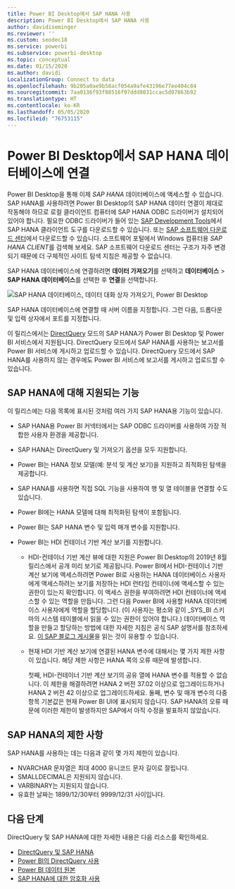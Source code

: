 ```yaml
---
title: Power BI Desktop에서 SAP HANA 사용
description: Power BI Desktop에서 SAP HANA 사용
author: davidiseminger
ms.reviewer: ''
ms.custom: seodec18
ms.service: powerbi
ms.subservice: powerbi-desktop
ms.topic: conceptual
ms.date: 01/15/2020
ms.author: davidi
LocalizationGroup: Connect to data
ms.openlocfilehash: 9b205a0ae9b58acf054a9afe43196e77ee404c84
ms.sourcegitcommit: 7aa0136f93f88516f97ddd8031ccac5d07863b92
ms.translationtype: HT
ms.contentlocale: ko-KR
ms.lasthandoff: 05/05/2020
ms.locfileid: "76753115"
---
```

# <a name="connect-to-sap-hana-databases-in-power-bi-desktop"></a>Power BI Desktop에서 SAP HANA 데이터베이스에 연결

Power BI Desktop을 통해 이제 *SAP HANA* 데이터베이스에 액세스할 수 있습니다. SAP HANA를 사용하려면 Power BI Desktop의 SAP HANA 데이터 연결이 제대로 작동해야 하므로 로컬 클라이언트 컴퓨터에 SAP HANA ODBC 드라이버가 설치되어 있어야 합니다. 필요한 ODBC 드라이버가 들어 있는 [SAP Development Tools](https://tools.hana.ondemand.com/#hanatools)에서 SAP HANA 클라이언트 도구를 다운로드할 수 있습니다. 또는 [SAP 소프트웨어 다운로드 센터](https://support.sap.com/en/my-support/software-downloads.html)에서 다운로드할 수 있습니다. 소프트웨어 포털에서 Windows 컴퓨터용 *SAP HANA CLIENT*를 검색해 보세요. SAP 소프트웨어 다운로드 센터는 구조가 자주 변경되기 때문에 더 구체적인 사이트 탐색 지침은 제공할 수 없습니다.

SAP HANA 데이터베이스에 연결하려면 **데이터 가져오기**를 선택하고 **데이터베이스** > **SAP HANA 데이터베이스**를 선택한 후 **연결**을 선택합니다.

![SAP HANA 데이터베이스, 데이터 대화 상자 가져오기, Power BI Desktop](media/desktop-sap-hana/sap-hana-1.png)

SAP HANA 데이터베이스에 연결할 때 서버 이름을 지정합니다. 그런 다음, 드롭다운 및 입력 상자에서 포트를 지정합니다.

이 릴리스에서는 [DirectQuery](desktop-directquery-sap-hana.md) 모드의 SAP HANA가 Power BI Desktop 및 Power BI 서비스에서 지원됩니다. DirectQuery 모드에서 SAP HANA를 사용하는 보고서를 Power BI 서비스에 게시하고 업로드할 수 있습니다. DirectQuery 모드에서 SAP HANA를 사용하지 않는 경우에도 Power BI 서비스에 보고서를 게시하고 업로드할 수 있습니다.

## <a name="supported-features-for-sap-hana"></a>SAP HANA에 대해 지원되는 기능

이 릴리스에는 다음 목록에 표시된 것처럼 여러 가지 SAP HANA용 기능이 있습니다.

* SAP HANA용 Power BI 커넥터에서는 SAP ODBC 드라이버를 사용하여 가장 적합한 사용자 환경을 제공합니다.

* SAP HANA는 DirectQuery 및 가져오기 옵션을 모두 지원합니다.

* Power BI는 HANA 정보 모델(예: 분석 및 계산 보기)을 지원하고 최적화된 탐색을 제공합니다.

* SAP HANA를 사용하면 직접 SQL 기능을 사용하여 행 및 열 테이블을 연결할 수도 있습니다.

* Power BI에는 HANA 모델에 대해 최적화된 탐색이 포함됩니다.

* Power BI는 SAP HANA 변수 및 입력 매개 변수를 지원합니다.

* Power BI는 HDI 컨테이너 기반 계산 보기를 지원합니다.

  * HDI-컨테이너 기반 계산 뷰에 대한 지원은 Power BI Desktop의 2019년 8월 릴리스에서 공개 미리 보기로 제공됩니다. Power BI에서 HDI-컨테이너 기반 계산 보기에 액세스하려면 Power BI로 사용하는 HANA 데이터베이스 사용자에게 액세스하려는 보기를 저장하는 HDI 런타임 컨테이너에 액세스할 수 있는 권한이 있는지 확인합니다. 이 액세스 권한을 부여하려면 HDI 컨테이너에 액세스할 수 있는 역할을 만듭니다. 그런 다음 Power BI에 사용할 HANA 데이터베이스 사용자에게 역할을 할당합니다. (이 사용자는 평소와 같이 \_SYS\_BI 스키마의 시스템 테이블에서 읽을 수 있는 권한이 있어야 합니다.) 데이터베이스 역할을 만들고 할당하는 방법에 대한 자세한 지침은 공식 SAP 설명서를 참조하세요. [이 SAP 블로그 게시물](https://blogs.sap.com/2018/01/24/the-easy-way-to-make-your-hdi-container-accessible-to-a-classic-database-user/)을 읽는 것이 유용할 수 있습니다.

  * 현재 HDI 기반 계산 보기에 연결된 HANA 변수에 대해서는 몇 가지 제한 사항이 있습니다. 해당 제한 사항은 HANA 쪽의 오류 때문에 발생합니다.
  
    첫째, HDI-컨테이너 기반 계산 보기의 공유 열에 HANA 변수를 적용할 수 없습니다. 이 제한을 해결하려면 HANA 2 버전 37.02 이상으로 업그레이드하거나 HANA 2 버전 42 이상으로 업그레이드하세요. 둘째, 변수 및 매개 변수의 다중 항목 기본값은 현재 Power BI UI에 표시되지 않습니다. SAP HANA의 오류 때문에 이러한 제한이 발생하지만 SAP에서 아직 수정을 발표하지 않았습니다.

## <a name="limitations-of-sap-hana"></a>SAP HANA의 제한 사항

SAP HANA를 사용하는 데는 다음과 같이 몇 가지 제한이 있습니다.

* NVARCHAR 문자열은 최대 4000 유니코드 문자 길이로 잘립니다.
* SMALLDECIMAL은 지원되지 않습니다.
* VARBINARY는 지원되지 않습니다.
* 유효한 날짜는 1899/12/30부터 9999/12/31 사이입니다.

## <a name="next-steps"></a>다음 단계

DirectQuery 및 SAP HANA에 대한 자세한 내용은 다음 리소스를 확인하세요.

* [DirectQuery 및 SAP HANA](desktop-directquery-sap-hana.md)
* [Power BI의 DirectQuery 사용](desktop-directquery-about.md)
* [Power BI 데이터 원본](power-bi-data-sources.md)
* [SAP HANA에 대한 암호화 사용](desktop-sap-hana-encryption.md)
